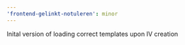 ```yaml
---
'frontend-gelinkt-notuleren': minor
---
```


Inital version of loading correct templates upon IV creation
